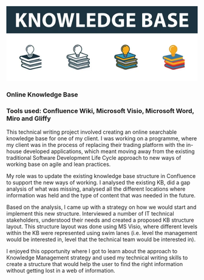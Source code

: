 <p align="center">
<img src="https://github.com/SilviaDias16/My-Portfolio/blob/main/Images/KB Header Tag.jpg" width="600">
</p>

### Online Knowledge Base

### Tools used: Confluence Wiki, Microsoft Visio, Microsoft Word, Miro and Gliffy

This technical writing project involved creating an online searchable knowledge base for one of my client. I was working on a programme, where my client was in the process of replacing their trading platform with the in-house developed applications, which meant moving away from the existing traditional Software Development Life Cycle approach to new ways of working base on agile and lean practices.

My role was to update the existing knowledge base structure in Confluence to support the new ways of working. I analysed the existing KB, did a gap analysis of what was missing, analysed all the different locations where information was held and the type of content that was needed in the future.

Based on the analysis, I came up with a strategy on how we would start and implement this new structure. Interviewed a number of IT technical stakeholders, understood their needs and created a proposed KB structure layout. This structure layout was done using MS Visio, where different levels within the KB were represented using swim lanes (i.e. level the management would be interested in, level that the technical team would be interested in). 

I enjoyed this opportunity where I got to learn about the approach to Knowledge Management strategy and used my technical writing skills to create a structure that would help the user to find the right information without getting lost in a web of information.


